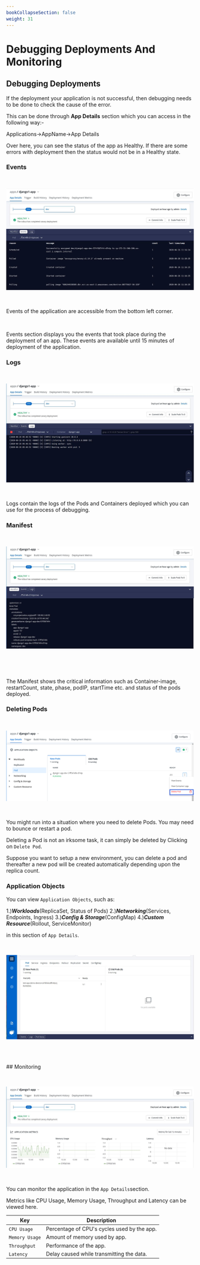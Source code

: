 ```yaml
---
bookCollapseSection: false
weight: 31
---
```

# Debugging Deployments And Monitoring
## Debugging Deployments


If the deployment your application is not successful, then debugging needs to be done to check the cause of the error.

This can be done through **App Details** section which you can access in the following way:- 

Applications->AppName->App Details

Over here, you can see the status of the app as Healthy. If there are some errors with deployment then the status would not be in a Healthy state.


### Events

&nbsp;&nbsp;

![Debuggind Deployment](../events1.jpg "Debuggind Deployment")

&nbsp;&nbsp;

Events of the application are accessible from the bottom left corner.

<br />

Events section displays you the events that took place during the deployment of an app. These events are available until 15 minutes of deployment of the application.



### Logs

&nbsp;&nbsp;

![Debuggind Deployment](../events2.jpg "Debuggind Deployment")

&nbsp;&nbsp;

Logs contain the logs of the Pods and Containers deployed which you can use for the process of debugging.

### Manifest

&nbsp;&nbsp;

![Debuggind Deployment](../events3.jpg "Debuggind Deployment")

&nbsp;&nbsp;

<br />

The Manifest shows the critical information such as Container-image, restartCount, state, phase, podIP, startTime etc. and status of the pods deployed.

### Deleting Pods

&nbsp;&nbsp;

![Debugging Deployment](../events5.png "Debuggind Deployment")

&nbsp;&nbsp;

You might run into a situation where you need to delete Pods. You may need to bounce or restart a pod.

Deleting a Pod is not an irksome task, it can simply be deleted by Clicking on `Delete Pod`.

Suppose you want to setup a new environment, you can delete a pod and thereafter a new pod will be created automatically depending upon the replica count.


### Application Objects

You can view `Application Objects`, such as:

1.)***Workloads***(ReplicaSet, Status of Pods)
2.)***Networking***(Services, Endpoints, Ingress)
3.)***Config & Storage***(ConfigMap)
4.)***Custom Resource***(Rollout, ServiceMonitor)

in this section of `App Details`.

&nbsp;&nbsp;

![Debugging Deployment](../app_details5.jpg "Debuggind Deployment")

&nbsp;&nbsp;



<br />
## Monitoring

&nbsp;&nbsp;

![Debuggind Deployment](../events4.jpg "Debuggind Deployment")

&nbsp;&nbsp;

You can monitor the application in the `App Details`section.

Metrics like CPU Usage, Memory Usage, Throughput and Latency can be viewed here.

Key | Description
----|----
`CPU Usage` | Percentage of CPU's cycles used by the app.
`Memory Usage` | Amount of memory used by app.
`Throughput` | Performance of the app.
`Latency` | Delay caused while transmitting the data.









  
